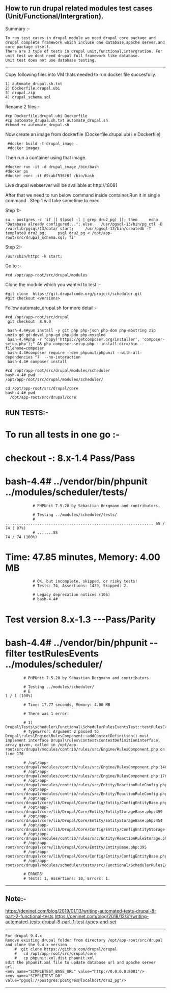 
How to run drupal related modules test cases (Unit/Functional/Intergration).
-------------

Summary :-
    
    To run test cases in drupal module we need drupal core package and drupal complete framework which incluse one database,apache server,and core package itself.
    There are 3 type of tests in drupal unit,functional,intergration. For unit test we dont need drupal full framework like database.
    Unit test does not use database testing.
 
*************************

Copy following files into VM thats needed to run docker file succesfully.

    1) automate_drupal.sh.txt
    2) Dockerfile.drupal.ubi
    3) drupal.zip
    4) drupal_schema.sql

Rename 2 files:-

    #cp Dockerfile.drupal.ubi Dockerfile
    #cp automate_drupal.sh.txt automate_drupal.sh
    #chmod +x automate_drupal.sh
     

Now create an image from dockerfile (Dockerfile.drupal.ubi i.e Dockerfile)
  
     #docker build -t drupal_image .
     #docker images
 
 
Then run a container using that image.

    #docker run -it -d drupal_image /bin/bash
    #docker ps
    #docker exec -it 69cabf536f6f /bin/bash

Live drupal webserver will be available at http://<ip>:8081

After that we need to run below command inside container.Run it in single command . Step 1 will take sometime to exec. 

Step 1:- 

    su - postgres -c 'if [[ $(psql -l | grep dru2_pg) ]]; then     echo "Database already configured..."; else    /usr/pgsql-13/bin/pg_ctl -D /var/lib/pgsql/13/data/ start;     /usr/pgsql-13/bin/createdb -T template0 dru2_pg;     psql dru2_pg < /opt/app-root/src/drupal_schema.sql; fi'

Step 2:-

    /usr/sbin/httpd -k start;


Go to :-

    #cd /opt/app-root/src/drupal/modules

Clone the module which you wanted to test :-

    #git clone  https://git.drupalcode.org/project/scheduler.git
    #git checkout <versions>   
  
Follow automate_drupal.sh for more detail:-
  
    #cd /opt/app-root/src/drupal
     git checkout  8.9.0
     
     bash-4.4#yum install -y git php php-json php-dom php-mbstring zip unzip gd gd-devel php-gd php-pdo php-mysqlnd
     bash-4.4#php -r "copy('https://getcomposer.org/installer', 'composer-setup.php');" && php composer-setup.php --install-dir=/bin --filename=composer
     bash-4.4#composer require --dev phpunit/phpunit --with-all-dependencies ^7  --no-interaction
     bash-4.4# composer install
    
    #cd /opt/app-root/src/drupal/modules/scheduler
    bash-4.4# pwd
    /opt/app-root/src/drupal/modules/scheduler/

    cd /opt/app-root/src/drupal/core
    bash-4.4# pwd
      /opt/app-root/src/drupal/core
      
 
RUN TESTS:- 
----------
# To run all tests in one go :-
 
# checkout -: 8.x-1.4  Pass/Pass

# bash-4.4# ../vendor/bin/phpunit  ../modules/scheduler/tests/
                # PHPUnit 7.5.20 by Sebastian Bergmann and contributors.

                # Testing ../modules/scheduler/tests/
                # ................................................................. 65 / 74 ( 87%)
                # .......SS                                                         74 / 74 (100%)

# Time: 47.85 minutes, Memory: 4.00 MB

                # OK, but incomplete, skipped, or risky tests!
                # Tests: 74, Assertions: 1439, Skipped: 2.

                # Legacy deprecation notices (106)
                # bash-4.4#
         



# Test version  8.x-1.3   ---Pass/Parity 


# bash-4.4# ../vendor/bin/phpunit --filter testRulesEvents ../modules/scheduler/
            # PHPUnit 7.5.20 by Sebastian Bergmann and contributors.

            # Testing ../modules/scheduler/
            # E                                                                   1 / 1 (100%)

            # Time: 17.77 seconds, Memory: 4.00 MB

            # There was 1 error:

            # 1) Drupal\Tests\scheduler\Functional\SchedulerRulesEventsTest::testRulesEvents
            # TypeError: Argument 2 passed to Drupal\rules\Engine\RulesComponent::addContextDefinition() must implement interface Drupal\rules\Context\ContextDefinitionInterface, array given, called in /opt/app-root/src/drupal/modules/contrib/rules/src/Engine/RulesComponent.php on line 176

            # /opt/app-root/src/drupal/modules/contrib/rules/src/Engine/RulesComponent.php:146
            # /opt/app-root/src/drupal/modules/contrib/rules/src/Engine/RulesComponent.php:176
            # /opt/app-root/src/drupal/modules/contrib/rules/src/Entity/ReactionRuleConfig.php:161
            # /opt/app-root/src/drupal/modules/contrib/rules/src/Entity/ReactionRuleConfig.php:268
            # /opt/app-root/src/drupal/core/lib/Drupal/Core/Config/Entity/ConfigEntityBase.php:318
            # /opt/app-root/src/drupal/core/lib/Drupal/Core/Entity/EntityStorageBase.php:499
            # /opt/app-root/src/drupal/core/lib/Drupal/Core/Entity/EntityStorageBase.php:454
            # /opt/app-root/src/drupal/core/lib/Drupal/Core/Config/Entity/ConfigEntityStorage.php:263
            # /opt/app-root/src/drupal/modules/contrib/rules/src/Entity/ReactionRuleStorage.php:118
            # /opt/app-root/src/drupal/core/lib/Drupal/Core/Entity/EntityBase.php:395
            # /opt/app-root/src/drupal/core/lib/Drupal/Core/Config/Entity/ConfigEntityBase.php:616
            # /opt/app-root/src/drupal/modules/scheduler/tests/src/Functional/SchedulerRulesEventsTest.php:72

            # ERRORS!
            # Tests: 1, Assertions: 10, Errors: 1.
                     
  
-------------


Note:-
----------

https://deninet.com/blog/2019/01/13/writing-automated-tests-drupal-8-part-2-functional-tests
https://deninet.com/blog/2018/12/31/writing-automated-tests-drupal-8-part-1-test-types-and-set

-------
    For drupal 9.4.x    
    Remove existing drupal folder from directory /opt/app-root/src/drupal and clone the 9.4.x version.
        #  git clone https://github.com/drupal/drupal  
        #   cd /opt/app-root/src/drupal/core
        #   cp phpunit.xml.dist phpunit.xml
    Edit the phpunit.xml file to update database url and apache server url.
    <env name="SIMPLETEST_BASE_URL" value="http://0.0.0.0:8081"/>
    <env name="SIMPLETEST_DB" value="pgsql://postgres:postgres@localhost/dru2_pg"/>
    
-------